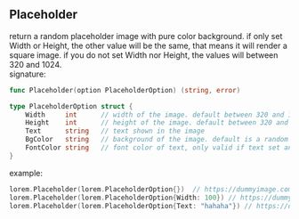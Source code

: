 ## Placeholder       
return a random placeholder image with pure color background. if only set Width or Height, the other value will
be the same, that means it will render a square image.  if you do not set Width nor Height, the values will between 320 and 1024.                    
signature:      
```go
func Placeholder(option PlaceholderOption) (string, error)      

type PlaceholderOption struct {
	Width     int      // width of the image. default between 320 and 1024
	Height    int      // height of the image. default between 320 and 1024
	Text      string   // text shown in the image
	BgColor   string   // background of the image. default is a random hex color
	FontColor string   // font color of text, only valid if text set and value will be #fffff, if bgColor is dark, or #000000 if bgColor is light
}
```
example:     
```go
lorem.Placeholder(lorem.PlaceholderOption{})  // https://dummyimage.com/563x688/ffffff
lorem.Placeholder(lorem.PlaceholderOption{Width: 100}) // https://dummyimage.com/100x100/31b6c6
lorem.Placeholder(lorem.PlaceholderOption{Text: "hahaha"}) // https://dummyimage.com/449x772/67320c/ffffff&text=hahaha
```